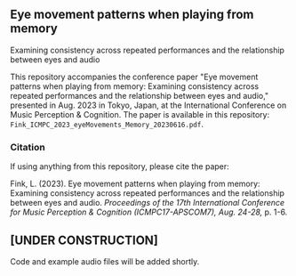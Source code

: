 ## Eye movement patterns when playing from memory  
Examining consistency across repeated performances and the relationship between eyes and audio

This repository accompanies the conference paper "Eye movement patterns when playing from memory: Examining consistency across repeated performances and the relationship between eyes and audio," presented in Aug. 2023 in Tokyo, Japan, at the International Conference on Music Perception &amp; Cognition. The paper is available in this repository: `Fink_ICMPC_2023_eyeMovements_Memory_20230616.pdf`.

### Citation
If using anything from this repository, please cite the paper: 

Fink, L. (2023). Eye movement patterns when playing from memory: Examining consistency across repeated performances and the relationship between eyes and audio. *Proceedings of the 17th International Conference for Music Perception & Cognition (ICMPC17-APSCOM7), Aug. 24-28,* p. 1-6. 

## [UNDER CONSTRUCTION]
Code and example audio files will be added shortly. 
